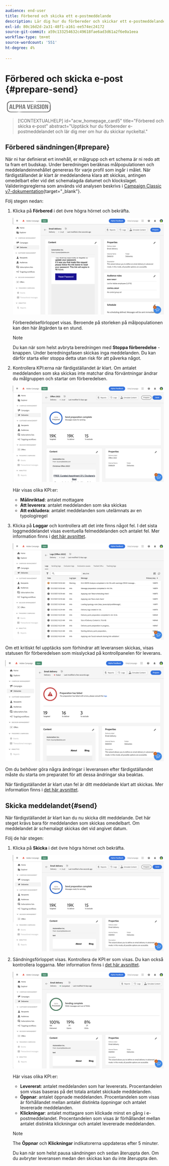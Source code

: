 ```yaml
---
audience: end-user
title: Förbered och skicka ett e-postmeddelande
description: Lär dig hur du förbereder och skickar ett e-postmeddelande med webbgränssnittet i Campaign
exl-id: 80c16d2d-2a31-48f1-a161-ee574ec24172
source-git-commit: a59c133254632c49618fae6ad3d61a2f6e0a1eea
workflow-type: tm+mt
source-wordcount: '551'
ht-degree: 4%

---
```


# Förbered och skicka e-post {#prepare-send}

![](../assets/do-not-localize/badge.png)

>[!CONTEXTUALHELP]
>id="acw_homepage_card5"
>title="Förbered och skicka e-post"
>abstract="Upptäck hur du förbereder e-postmeddelandet och lär dig mer om hur du skickar nyckeltal."

<!--

	show how to prepare and send the email + the live kpis in the dashboard

like acc when preparation, target calculated then send
real time KPIs, not in AJO. similar to ACS.
exclusion logs, causes
-->

<!--
send also KPIs
-->

## Förbered sändningen{#prepare}

När ni har definierat ert innehåll, er målgrupp och ert schema är ni redo att ta fram ert budskap. Under beredningen beräknas målpopulationen och meddelandeinnehållet genereras för varje profil som ingår i målet. När färdigställandet är klart är meddelandena klara att skickas, antingen omedelbart eller vid det schemalagda datumet och klockslaget. Valideringsreglerna som används vid analysen beskrivs i [Campaign Classic v7-dokumentation](https://experienceleague.adobe.com/docs/campaign-classic/using/sending-messages/key-steps-when-creating-a-delivery/steps-validating-the-delivery.html#validation-process-with-typologies){target="_blank"}.

Följ stegen nedan:

1. Klicka på **Förbered** i det övre högra hörnet och bekräfta.

   ![](assets/prepare.png)

   Förberedelseförloppet visas. Beroende på storleken på målpopulationen kan den här åtgärden ta en stund.

   >[!NOTE]
   >
   >Du kan när som helst avbryta beredningen med **Stoppa förberedelse** -knappen. Under beredningsfasen skickas inga meddelanden. Du kan därför starta eller stoppa detta utan risk för att påverka något.

1. Kontrollera KPI:erna när färdigställandet är klart. Om antalet meddelanden som ska skickas inte matchar dina förväntningar ändrar du målgruppen och startar om förberedelsen.

   ![](assets/prepare2.png)

   Här visas olika KPI:er:

   * **Målinriktad**: antalet mottagare
   * **Att leverera**: antalet meddelanden som ska skickas
   * **Att exkludera**: antalet meddelanden som utelämnats av en typologiregel

1. Klicka på **Loggar** och kontrollera att det inte finns något fel. I det sista loggmeddelandet visas eventuella felmeddelanden och antalet fel. Mer information finns i [det här avsnittet](delivery-logs.md).

   ![](assets/prepare-logs.png)

Om ett kritiskt fel upptäcks som förhindrar att leveransen skickas, visas statusen för förberedelsen som misslyckad på kontrollpanelen för leverans.

![](assets/prepare-error.png)

Om du behöver göra några ändringar i leveransen efter färdigställandet måste du starta om preparatet för att dessa ändringar ska beaktas.

När färdigställandet är klart utan fel är ditt meddelande klart att skickas. Mer information finns i [det här avsnittet](#send).

## Skicka meddelandet{#send}

När färdigställandet är klart kan du nu skicka ditt meddelande. Det här steget krävs bara för meddelanden som skickas omedelbart. Om meddelandet är schemalagt skickas det vid angivet datum.

Följ de här stegen:

1. Klicka på **Skicka** i det övre högra hörnet och bekräfta.

   ![](assets/send.png)

1. Sändningsförloppet visas. Kontrollera de KPI:er som visas. Du kan också kontrollera loggarna. Mer information finns i [det här avsnittet](delivery-logs.md).

   ![](assets/send2.png)

   Här visas olika KPI:er:

   * **Levererat**: antalet meddelanden som har levererats. Procentandelen som visas baseras på det totala antalet skickade meddelanden.
   * **Öppnar**: antalet öppnade meddelanden. Procentandelen som visas är förhållandet mellan antalet distinkta öppningar och antalet levererade meddelanden.
   * **Klickningar**: antalet mottagare som klickade minst en gång i e-postmeddelandet. Procentandelen som visas är förhållandet mellan antalet distinkta klickningar och antalet levererade meddelanden.

   >[!NOTE]
   >
   >The **Öppnar** och **Klickningar** indikatorerna uppdateras efter 5 minuter.

   Du kan när som helst pausa sändningen och sedan återuppta den. Om du avbryter leveransen medan den skickas kan du inte återuppta den.
